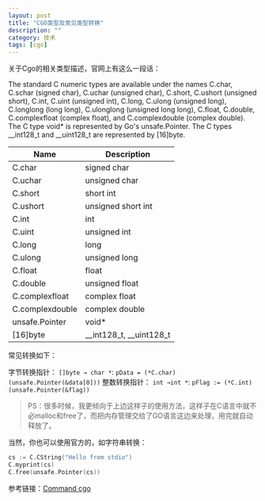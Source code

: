 ```yaml
---
layout: post
title: "CGO类型及常见类型转换"
description: ""
category: 技术
tags: [cgo]
---
```


关于Cgo的相关类型描述，官网上有这么一段话：

The standard C numeric types are available under the names C.char, C.schar (signed char), C.uchar (unsigned char), C.short, C.ushort (unsigned short), C.int, C.uint (unsigned int), C.long, C.ulong (unsigned long), C.longlong (long long), C.ulonglong (unsigned long long), C.float, C.double, C.complexfloat (complex float), and C.complexdouble (complex double). The C type void* is represented by Go's unsafe.Pointer. The C types __int128_t and __uint128_t are represented by [16]byte.

<!-- more -->

| Name | Description |
| --- | --- |
| C.char | signed char |
| C.uchar | unsigned char |
| C.short | short int |
| C.ushort | unsigned short int |
| C.int | int |
| C.uint | unsigned int |
| C.long | long |
| C.ulong | unsigned long |
| C.float | float |
| C.double | unsigned float |
| C.complexfloat | complex float |
| C.complexdouble | complex double |
| unsafe.Pointer | void* |
| [16]byte | __int128_t, __uint128_t |

常见转换如下：

字节转换指针：
`[]byte → char *`: `pData = (*C.char)(unsafe.Pointer(&data[0]))`
整数转换指针：
`int →int *`: `pFlag := (*C.int)(unsafe.Pointer(&flag))`

> PS：很多时候，我更倾向于上边这样子的使用方法，这样子在C语言中就不必malloc和free了，而把内存管理交给了GO语言这边来处理，用完就自动释放了。

当然，你也可以使用官方的，如字符串转换：
```go
cs := C.CString("Hello from stdio")
C.myprint(cs)
C.free(unsafe.Pointer(cs))
```

参考链接：[Command cgo](https://golang.org/cmd/cgo/)
